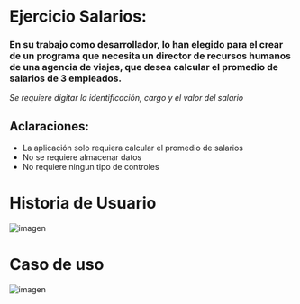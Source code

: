 
# Ejercicio Salarios:
### En su trabajo como desarrollador, lo han elegido para el crear de un programa que necesita un director de recursos humanos de una agencia de viajes, que desea calcular el promedio de salarios de 3 empleados. 
*Se requiere digitar la identificación, cargo y el valor del salario*
## Aclaraciones:
- La aplicación solo requiera calcular el promedio de salarios 
- No se requiere almacenar datos
- No requiere ningun tipo de controles

# Historia de Usuario
![imagen](https://github.com/joseluisgm1228/repaso.github.io/assets/132966812/662c1a5f-36d1-4f22-ac35-ecba7e73cb09)

# Caso de uso
![imagen](https://github.com/joseluisgm1228/repaso.github.io/assets/132966812/83f3ecfd-1e9a-4770-a168-198900403b5c)

